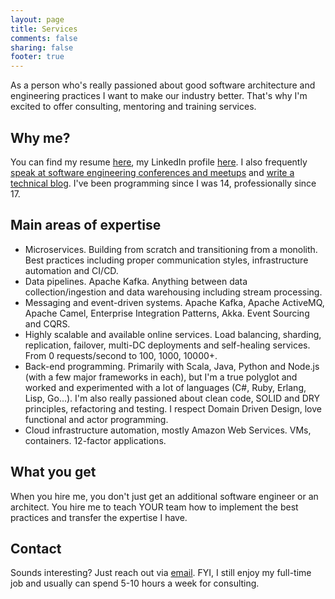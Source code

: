 ```yaml
---
layout: page
title: Services
comments: false
sharing: false
footer: true
---
```


As a person who's really passioned about good software architecture and engineering practices I want to make our industry better. That's why I'm excited to offer consulting, mentoring and training services.

## Why me?

You can find my resume [here](https://sap1ens.com/files/resume-yaroslav-tkachenko.pdf), my LinkedIn profile [here](http://ca.linkedin.com/in/sap1ens). I also frequently [speak at software engineering conferences and meetups](https://sap1ens.com/talks/) and [write a technical blog](https://sap1ens.com/blog/archives/). I've been programming since I was 14, professionally since 17.

## Main areas of expertise

- Microservices. Building from scratch and transitioning from a monolith. Best practices including proper communication styles, infrastructure automation and CI/CD.
- Data pipelines. Apache Kafka. Anything between data collection/ingestion and data warehousing including stream processing.
- Messaging and event-driven systems. Apache Kafka, Apache ActiveMQ, Apache Camel, Enterprise Integration Patterns, Akka. Event Sourcing and CQRS.
- Highly scalable and available online services. Load balancing, sharding, replication, failover, multi-DC deployments and self-healing services. From 0 requests/second to 100, 1000, 10000+.
- Back-end programming. Primarily with Scala, Java, Python and Node.js (with a few major frameworks in each), but I'm a true polyglot and worked and experimented with a lot of languages (C#, Ruby, Erlang, Lisp, Go...). I'm also really passioned about clean code, SOLID and DRY principles, refactoring and testing. I respect Domain Driven Design, love functional and actor programming.
- Cloud infrastructure automation, mostly Amazon Web Services. VMs, containers. 12-factor applications.

## What you get

When you hire me, you don't just get an additional software engineer or an architect. You hire me to teach YOUR team how to implement the best practices and transfer the expertise I have.

## Contact

Sounds interesting? Just reach out via [email](sapiensy@gmail.com). FYI, I still enjoy my full-time job and usually can spend 5-10 hours a week for consulting.
